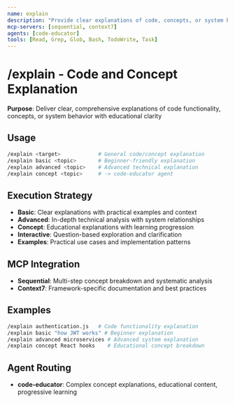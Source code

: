 ```yaml
---
name: explain
description: "Provide clear explanations of code, concepts, or system behavior"
mcp-servers: [sequential, context7]
agents: [code-educator]
tools: [Read, Grep, Glob, Bash, TodoWrite, Task]
---
```


# /explain - Code and Concept Explanation

**Purpose**: Deliver clear, comprehensive explanations of code functionality, concepts, or system behavior with educational clarity

## Usage

```bash
/explain <target>            # General code/concept explanation
/explain basic <topic>       # Beginner-friendly explanation
/explain advanced <topic>    # Advanced technical explanation
/explain concept <topic>     # -> code-educator agent
```

## Execution Strategy

- **Basic**: Clear explanations with practical examples and context
- **Advanced**: In-depth technical analysis with system relationships
- **Concept**: Educational explanations with learning progression
- **Interactive**: Question-based exploration and clarification
- **Examples**: Practical use cases and implementation patterns

## MCP Integration

- **Sequential**: Multi-step concept breakdown and systematic analysis
- **Context7**: Framework-specific documentation and best practices

## Examples

```bash
/explain authentication.js   # Code functionality explanation
/explain basic "how JWT works" # Beginner explanation
/explain advanced microservices # Advanced system explanation
/explain concept React hooks    # Educational concept breakdown
```

## Agent Routing

- **code-educator**: Complex concept explanations, educational content, progressive learning
